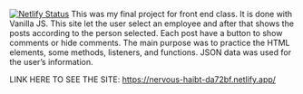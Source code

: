 [![Netlify Status](https://api.netlify.com/api/v1/badges/0986d659-aee9-4af1-9276-605a4fa2e41e/deploy-status)](https://app.netlify.com/sites/nervous-haibt-da72bf/deploys)
This was my final project for front end class.
It is done with Vanilla JS.
This site let the user select an employee and after that shows the posts according to the person selected. Each post have a button to show comments or hide comments. 
The main purpose was to practice the HTML elements, some methods, listeners, and functions. JSON data was used for the user’s information.

LINK HERE TO SEE THE SITE: https://nervous-haibt-da72bf.netlify.app/
